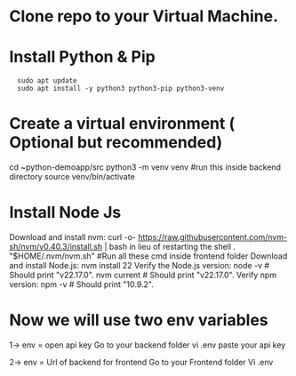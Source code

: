 # Clone repo to your Virtual Machine.
# Install Python & Pip
      sudo apt update 
      sudo apt install -y python3 python3-pip python3-venv
# Create a virtual environment ( Optional but recommended)
   cd ~python-demoapp/src
   python3 -m venv venv               #run this inside backend directory
   source venv/bin/activate
# Install Node Js 
 Download and install nvm:
    curl -o- https://raw.githubusercontent.com/nvm-sh/nvm/v0.40.3/install.sh | bash
in lieu of restarting the shell
    \. "$HOME/.nvm/nvm.sh"                                                   #Run all these cmd inside frontend folder
    Download and install Node.js:
nvm install 22
     Verify the Node.js version:
node -v # Should print "v22.17.0".
     nvm current # Should print "v22.17.0". 
Verify npm version:
     npm -v # Should print "10.9.2".

# Now we will use two env variables 
  1-> env = open api key
    Go to your backend folder 
      vi .env
        paste your api key

        
 2->  env = Url of backend for frontend 
      Go to your Frontend folder
         Vi .env
             

   
